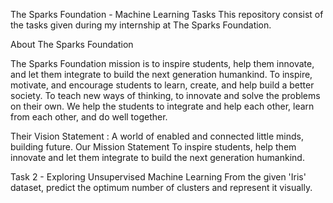 The Sparks Foundation - Machine Learning Tasks
This repository consist of the tasks given during my internship at The Sparks Foundation.

About The Sparks Foundation


The Sparks Foundation mission is to inspire students, help them innovate, and let them integrate to build the next generation humankind. To inspire, motivate, and encourage students to learn, create, and help build a better society. To teach new ways of thinking, to innovate and solve the problems on their own. We help the students to integrate and help each other, learn from each other, and do well together.

Their Vision Statement : A world of enabled and connected little minds, building future. Our Mission Statement To inspire students, help them innovate and let them integrate to build the next generation humankind. 



Task 2 - Exploring Unsupervised Machine Learning
From the given 'Iris' dataset, predict the optimum number of clusters and represent it visually.

